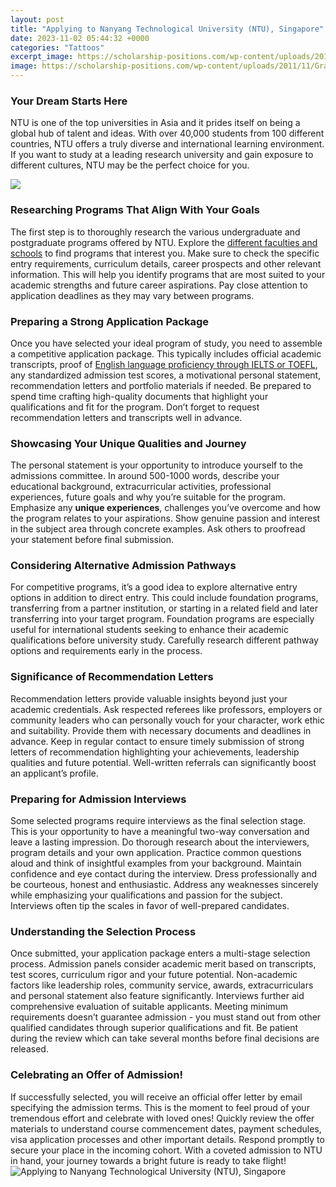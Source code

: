 ```yaml
---
layout: post
title: "Applying to Nanyang Technological University (NTU), Singapore"
date: 2023-11-02 05:44:32 +0000
categories: "Tattoos"
excerpt_image: https://scholarship-positions.com/wp-content/uploads/2011/11/Graduate-Scholarship-at-Nanyang-Technological-University-Singapore-1536x1120.jpg
image: https://scholarship-positions.com/wp-content/uploads/2011/11/Graduate-Scholarship-at-Nanyang-Technological-University-Singapore-1536x1120.jpg
---
```


### Your Dream Starts Here
NTU is one of the top universities in Asia and it prides itself on being a global hub of talent and ideas. With over 40,000 students from 100 different countries, NTU offers a truly diverse and international learning environment. If you want to study at a leading research university and gain exposure to different cultures, NTU may be the perfect choice for you.

![](https://www.wur.nl/upload/52cdf268-8d6c-4713-acaa-e9f93ff69632_Logo.jpg)
### Researching Programs That Align With Your Goals
The first step is to thoroughly research the various undergraduate and postgraduate programs offered by NTU. Explore the [different faculties and schools](https://www.ntu.edu.sg/education/academic-schools) to find programs that interest you. Make sure to check the specific entry requirements, curriculum details, career prospects and other relevant information. This will help you identify programs that are most suited to your academic strengths and future career aspirations. Pay close attention to application deadlines as they may vary between programs.
### Preparing a Strong Application Package  
Once you have selected your ideal program of study, you need to assemble a competitive application package. This typically includes official academic transcripts, proof of [English language proficiency through IELTS or TOEFL](https://northtimes.github.io/2024-01-07-u304b-u3064-u3066-u6700-u3082-u8c4a-u304b-u306a-u56fd-u3060-u3063-u305f-u30ca-u30a6/), any standardized admission test scores, a motivational personal statement, recommendation letters and portfolio materials if needed. Be prepared to spend time crafting high-quality documents that highlight your qualifications and fit for the program. Don’t forget to request recommendation letters and transcripts well in advance.
### Showcasing Your Unique Qualities and Journey  
The personal statement is your opportunity to introduce yourself to the admissions committee. In around 500-1000 words, describe your educational background, extracurricular activities, professional experiences, future goals and why you’re suitable for the program. Emphasize any **unique experiences**, challenges you’ve overcome and how the program relates to your aspirations. Show genuine passion and interest in the subject area through concrete examples. Ask others to proofread your statement before final submission. 
### Considering Alternative Admission Pathways
For competitive programs, it’s a good idea to explore alternative entry options in addition to direct entry. This could include foundation programs, transferring from a partner institution, or starting in a related field and later transferring into your target program. Foundation programs are especially useful for international students seeking to enhance their academic qualifications before university study. Carefully research different pathway options and requirements early in the process.
### Significance of Recommendation Letters  
Recommendation letters provide valuable insights beyond just your academic credentials. Ask respected referees like professors, employers or community leaders who can personally vouch for your character, work ethic and suitability. Provide them with necessary documents and deadlines in advance. Keep in regular contact to ensure timely submission of strong letters of recommendation highlighting your achievements, leadership qualities and future potential. Well-written referrals can significantly boost an applicant’s profile.
### Preparing for Admission Interviews
Some selected programs require interviews as the final selection stage. This is your opportunity to have a meaningful two-way conversation and leave a lasting impression. Do thorough research about the interviewers, program details and your own application. Practice common questions aloud and think of insightful examples from your background. Maintain confidence and eye contact during the interview. Dress professionally and be courteous, honest and enthusiastic. Address any weaknesses sincerely while emphasizing your qualifications and passion for the subject. Interviews often tip the scales in favor of well-prepared candidates.
### Understanding the Selection Process  
Once submitted, your application package enters a multi-stage selection process. Admission panels consider academic merit based on transcripts, test scores, curriculum rigor and your future potential. Non-academic factors like leadership roles, community service, awards, extracurriculars and personal statement also feature significantly. Interviews further aid comprehensive evaluation of suitable applicants. Meeting minimum requirements doesn’t guarantee admission - you must stand out from other qualified candidates through superior qualifications and fit. Be patient during the review which can take several months before final decisions are released.
### Celebrating an Offer of Admission!
If successfully selected, you will receive an official offer letter by email specifying the admission terms. This is the moment to feel proud of your tremendous effort and celebrate with loved ones! Quickly review the offer materials to understand course commencement dates, payment schedules, visa application processes and other important details. Respond promptly to secure your place in the incoming cohort. With a coveted admission to NTU in hand, your journey towards a bright future is ready to take flight!
![Applying to Nanyang Technological University (NTU), Singapore](https://scholarship-positions.com/wp-content/uploads/2011/11/Graduate-Scholarship-at-Nanyang-Technological-University-Singapore-1536x1120.jpg)